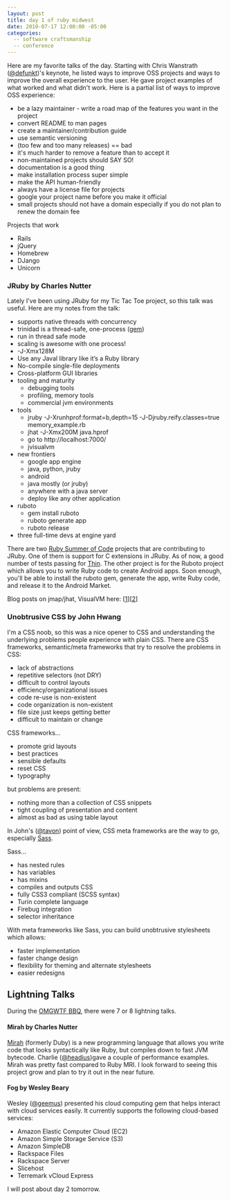 ```yaml
---
layout: post
title: day 1 of ruby midwest
date: 2010-07-17 12:00:00 -05:00
categories:
  -- software craftsmanship
  -- conference
---
```


Here are my favorite talks of the day.  Starting with Chris Wanstrath ([@defunkt](http://twitter/com/defunkt))'s keynote, he listed ways to improve OSS projects and ways to improve the overall experience to the user.  He gave project examples of what worked and what didn't work.  Here is a partial list of ways to improve OSS experience:

* be a lazy maintainer - write a road map of the features you want in the project
* convert README to man pages
* create a maintainer/contribution guide
* use semantic versioning
* (too few and too many releases) == bad
* it's much harder to remove a feature than to accept it
* non-maintained projects should SAY SO!
* documentation is a good thing
* make installation process super simple
* make the API human-friendly
* always have a license file for projects
* google your project name before you make it official
* small projects should not have a domain especially if you do not plan to renew the domain fee

Projects that work

* Rails
* jQuery
* Homebrew
* DJango
* Unicorn

### JRuby by Charles Nutter

Lately I've been using JRuby for my Tic Tac Toe project, so this talk was useful.  Here are my notes from the talk:

<ul>
<li>supports native threads with concurrency</li>
<li>trinidad is a thread-safe, one-process (<a href="http://calavera.github.com/trinidad/">gem</a>)</li>
<li>run in thread safe mode</li>
<li>scaling is awesome with one process!</li>
<li>-J-Xmx128M</li>
<li>Use any Javal library like it’s a Ruby library</li>
<li>No-compile single-file deployments</li>
<li>Cross-platform GUI libraries</li>
<li>tooling and maturity
<ul><li>debugging tools</li>
<li>profiling, memory tools</li>
<li>commercial jvm environments</li></ul></li>
<li>tools
<ul><li>jruby -J-Xrunhprof:format=b,depth=15 -J-Djruby.reify.classes=true memory_example.rb</li>
<li>jhat -J-Xmx200M java.hprof</li>
<li>go to http://localhost:7000/</li>
<li>jvisualvm</li></ul></li>
<li>new frontiers
<ul><li>google app engine</li>
<li>java, python, jruby</li>
<li>android</li>
<li>java mostly (or jruby)</li>
<li>anywhere with a java server</li>
<li>deploy like any other application</li></ul></li>
<li>ruboto
<ul><li>gem install ruboto</li>
<li>ruboto generate app</li>
<li>ruboto release</li></ul></li>
<li>three full-time devs at engine yard</li>
</ul>

There are two [Ruby Summer of Code](http://rubysoc.org/) projects that are contributing to JRuby.  One of them is support for C extensions in JRuby.  As of now, a good number of tests passing for [Thin](http://code.macournoyer.com/thin/).  The other project is for the Ruboto project which allows you to write Ruby code to create Android apps.  Soon enough, you'll be able to install the ruboto gem, generate the app, write Ruby code, and release it to the Android Market.

Blog posts on jmap/jhat, VisualVM here: [[1](http://blog.headius.com/2010/07/browsing-memory-jruby-way.html)][[2](http://blog.headius.com/2010/07/finding-leaks-in-ruby-apps-with-eclipse.html)]

### Unobtrusive CSS by John Hwang

I'm a CSS noob, so this was a nice opener to CSS and understanding the underlying problems people experience with plain CSS.  There are CSS frameworks, semantic/meta frameworks that try to resolve the problems in CSS:

* lack of abstractions
* repetitive selectors (not DRY)
* difficult to control layouts
* efficiency/organizational issues
* code re-use is non-existent
* code organization is non-existent
* file size just keeps getting better
* difficult to maintain or change

CSS frameworks...

* promote grid layouts
* best practices
* sensible defaults
* reset CSS
* typography

but problems are present:

* nothing more than a collection of CSS snippets
* tight coupling of presentation and content
* almost as bad as using table layout

In John's ([@tavon](http://twitter.com/tavon)) point of view, CSS meta frameworks are the way to go, especially [Sass](http://sass-lang.com/).

Sass...

* has nested rules
* has variables
* has mixins
* compiles and outputs CSS
* fully CSS3 compliant (SCSS syntax)
* Turin complete language
* Firebug integration
* selector inheritance

With meta frameworks like Sass, you can build unobtrusive stylesheets which allows:

* faster implementation
* faster change design
* flexibility for theming and alternate stylesheets
* easier redesigns

## Lightning Talks

During the [OMGWTF BBQ](http://omgwtfbbq.heroku.com/), there were 7 or 8 lightning talks.

#### Mirah by Charles Nutter

[Mirah](http://www.mirah.org/) (formerly Duby) is a new programming language that allows you write code that looks syntactically like Ruby, but compiles down to fast JVM bytecode.  Charlie ([@headius](http://twitter.com/headius))gave a couple of performance examples.  Mirah was pretty fast compared to Ruby MRI.  I look forward to seeing this project grow and plan to try it out in the near future.

#### Fog by Wesley Beary

Wesley ([@geemus](http://twitter.com/geemus)) presented his cloud computing gem that helps interact with cloud services easily.  It currently supports the following cloud-based services:

* Amazon Elastic Computer Cloud (EC2)
* Amazon Simple Storage Service (S3)
* Amazon SimpleDB
* Rackspace Files
* Rackspace Server
* Slicehost
* Terremark vCloud Express

I will post about day 2 tomorrow.
